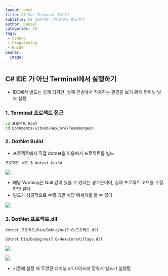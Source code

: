 ```yaml
---
layout: post
title: C# Mac Terminal Build
subtitle: C# 프로젝트 터미널에서 빌드하기 
author: Daniel
categories: C#
tags: 
 - Csharp
 - Programming
 - MacOS
banner:
  image:
---
```


C# IDE 가 아닌 Terminal에서 실행하기
--

- IDE에서 빌드는 쉽게 되지만, 실제 콘솔에서 작동하는 환경을 보기 위해 터미널 빌드 실행

### 1. Terminal 프로젝트 접근

```sh
cd 프로젝트 Root 
cd Documents/GitHub/HexCore/TeamDungeon
```

### 2. DotNet Build

- 프로젝트에서 직접 dotnet을 이용해서 프로젝트를 빌드

```sh
프로젝트 루트 $ dotnet build
```

![](https://i.imgur.com/InntxOv.jpg)

- 해당 Warning은 Null 값이 있을 수 있다는 경고문이며, 실제 프로젝트 코드를 수정하면 된다
- 빌드가 성공적으로 수행 되면 해당 메세지를 볼 수 있다

![](https://i.imgur.com/yylWBIE.jpg)

### 3. DotNet 프로젝트.dll

```sh
dotnet 프로젝트/bin/Debug/net7.0/프로젝트.dll

dotnet bin/Debug/net7.0/HexaCoreVillage.dll
```

![](https://i.imgur.com/Wyyct76.jpg)

![](https://i.imgur.com/lns2MIm.jpg)

- 기존에 설정 해 두었던 터미널 dll 사이즈에 맞춰서 빌드가 실행됨
